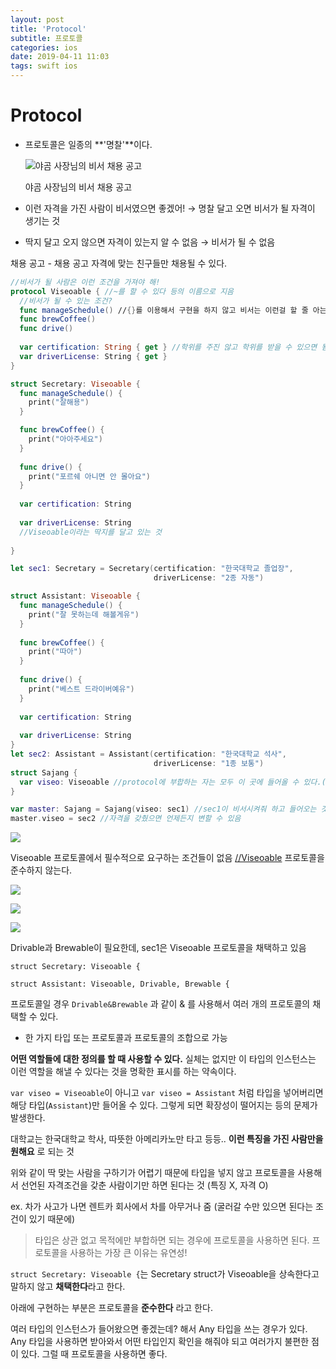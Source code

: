 ```yaml
---
layout: post
title: 'Protocol'
subtitle: 프로토콜
categories: ios
date: 2019-04-11 11:03
tags: swift ios
---
```


# Protocol

- 프로토콜은 일종의 **'명찰'**이다.

  ![야곰 사장님의 비서 채용 공고](/files/2019-04-11-Protocol.assets/Untitled-2b046162-f6f2-4731-9dcc-09c161aa68bd-5090565.png)

  야곰 사장님의 비서 채용 공고

- 이런 자격을 가진 사람이 비서였으면 좋겠어! 
  → 명찰 달고 오면 비서가 될 자격이 생기는 것
- 딱지 달고 오지 않으면 자격이 있는지 알 수 없음 → 비서가 될 수 없음

채용 공고 - 채용 공고 자격에 맞는 친구들만 채용될 수 있다.

```swift
//비서가 될 사람은 이런 조건을 가져야 해!
protocol Viseoable { //~를 할 수 있다 등의 이름으로 지음
  //비서가 될 수 있는 조건?
  func manageSchedule() //{}를 이용해서 구현을 하지 않고 비서는 이런걸 할 줄 아는 사람이여야 한다(스케줄을 관리할 수 있는 사람)는 것만 말함
  func brewCoffee()
  func drive()
  
  var certification: String { get } //학위를 주진 않고 학위를 받을 수 있으면 됨
  var driverLicense: String { get }
}

struct Secretary: Viseoable {
  func manageSchedule() {
    print("잘해용")
  }

  func brewCoffee() {
    print("아아주세요")
  }
  
  func drive() {
    print("포르쉐 아니면 안 몰아요")
  }
  
  var certification: String
  
  var driverLicense: String
  //Viseoable이라는 딱지를 달고 있는 것
  
}

let sec1: Secretary = Secretary(certification: "한국대학교 졸업장",
                                driverLicense: "2종 자동")

struct Assistant: Viseoable {
  func manageSchedule() {
    print("잘 못하는데 해볼게유")
  }
  
  func brewCoffee() {
    print("따아")
  }
  
  func drive() {
    print("베스트 드라이버예유")
  }
  
  var certification: String
  
  var driverLicense: String
}
let sec2: Assistant = Assistant(certification: "한국대학교 석사",
                                driverLicense: "1종 보통")
struct Sajang {
  var viseo: Viseoable //protocol에 부합하는 자는 모두 이 곳에 들어올 수 있다.(비서의 자격을 갖췄으면 전부 들어올 수 있음)
}

var master: Sajang = Sajang(viseo: sec1) //sec1이 비서시켜줘 하고 들어오는 것
master.viseo = sec2 //자격을 갖췄으면 언제든지 변할 수 있음
```

![](/files/2019-04-11-Protocol.assets/Untitled-47b1dea6-5172-4052-b48f-d88038330996-5090498.png)

Viseoable 프로토콜에서 필수적으로 요구하는 조건들이 없음  [//Viseoable](//viseoable) 프로토콜을 준수하지 않는다.

![](/files/2019-04-11-Protocol.assets/Untitled-1415b6bd-4881-42db-ad79-3ff9fbb1feed.png)

![](/files/2019-04-11-Protocol.assets/Untitled-32e5efba-0e98-4276-b733-275af72b98fa.png)

![](/files/2019-04-11-Protocol.assets/Untitled-9d941297-96d9-4db1-8b19-14f1b91846c5.png)

Drivable과 Brewable이 필요한데, sec1은 Viseoable 프로토콜을 채택하고 있음

`struct Secretary: Viseoable {`

`struct Assistant: Viseoable, Drivable, Brewable {`

 프로토콜일 경우 `Drivable&Brewable` 과 같이 & 를 사용해서 여러 개의 프로토콜의 채택할 수 있다. 

- 한 가지 타입 또는 프로토콜과 프로토콜의 조합으로 가능

**어떤 역할들에 대한 정의를 할 때 사용할 수 있다.** 실체는 없지만 이 타입의 인스턴스는 이런 역할을 해낼 수 있다는 것을 명확한 표시를 하는 약속이다.

`var viseo = Viseoable`이 아니고 `var viseo = Assistant` 처럼 타입을 넣어버리면 해당 타입(`Assistant`)만 들어올 수 있다. 그렇게 되면 확장성이 떨어지는 등의 문제가 발생한다.

대학교는 한국대학교 학사, 따뜻한 아메리카노만 타고 등등.. **이런 특징을 가진 사람만을 원해요** 로 되는 것 

위와 같이 딱 맞는 사람을 구하기가 어렵기 때문에 타입을 넣지 않고 프로토콜을 사용해서 선언된 자격조건을 갖춘 사람이기만 하면 된다는 것 (특징 X, 자격 O)

ex. 차가 사고가 나면 렌트카 회사에서 차를 아무거나 줌 (굴러갈 수만 있으면 된다는 조건이 있기 때문에) 

> 타입은 상관 없고 목적에만 부합하면 되는 경우에 프로토콜을 사용하면 된다.
> 프로토콜을 사용하는 가장 큰 이유는 유연성!

`struct Secretary: Viseoable {`는 Secretary struct가 Viseoable을 상속한다고 말하지 않고 **채택한다**라고 한다.

아래에 구현하는 부분은 프로토콜을 **준수한다** 라고 한다. 



여러 타입의 인스턴스가 들어왔으면 좋겠는데? 해서 Any 타입을 쓰는 경우가 있다. Any 타입을 사용하면 받아와서 어떤 타입인지 확인을 해줘야 되고 여러가지 불편한 점이 있다. 그럴 때 프로토콜을 사용하면 좋다.